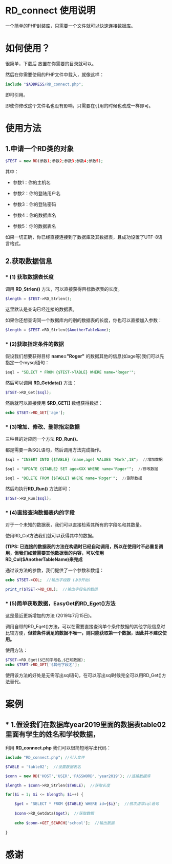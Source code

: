 RD_connect 使用说明
=====
一个简单的PHP封装库，只需要一个文件就可以快速连接数据库。

# 如何使用？
很简单，下载后 放置在你需要的目录就可以。

然后在你需要使用的PHP文件中载入，就像这样：
```PHP
include "$ADDRESS/RD_connect.php"; 
```
即可引用。

即使你修改这个文件名也没有影响，只需要在引用的时候也改成一样即可。

# 使用方法

## 1.申请一个RD类的对象
```PHP
$TEST = new RD(参数1;参数2;参数3;参数4;参数5);
```
其中：

* 参数1：你的主机名

* 参数2：你的登陆用户名

* 参数3：你的登陆密码

* 参数4：你的数据库名

* 参数5：你的数据表名

如果一切正确，你已经直接连接到了数据库及其数据表，且成功设置了UTF-8语言格式。

## 2.获取数据信息

### * (1) 获取数据表长度

调用 **RD_Strlen()** 方法，可以直接获得目标数据表的长度。

```PHP
$length = $TEST->RD_Strlen();
```

这里默认是查询已经连接的数据表。

如果你还想查询同一个数据库内的别的数据表的长度，你也可以直接加入参数：

```PHP
$length = $TEST->RD_Strlen($AnotherTableName);
```

### * (2)获取指定条件的数据

假设我们想要获得目标 **name="Roger"** 的数据其他的信息(如age等)我们可以先指定一个mysql语句：

```SQL
$sql = "SELECT * FROM {$TEST->TABLE} WHERE name='Roger'";
```

然后可以调用 **RD_Getdata()** 方法：

```PHP
$TSET->RD_Get($sql);
```

然后就可以直接使用 **$RD_GET[]** 数组获得数据：

```PHP
echo $TSET->RD_GET['age'];
```

### * (3)增加、修改、删除指定数据

三种目的对应同一个方法 **RD_Run()**。

都是需要一条SQL语句，然后调用方法完成操作。

```SQL
$sql = "INSERT INTO {$TABLE} (name,age) VALUES 'Mark',18";  //增加数据
```

```SQL
$sql = "UPDATE {$TABLE} SET age=XXX WHERE name='Roger'";  //修改数据
```

```SQL
$sql = "DELETE FROM {$TABLE} WHERE name='Roger'";  //删除数据
```

然后均执行**RD_Run()** 方法即可：

```PHP
$TSET->RD_Run($sql);
```

### * (4)直接查询数据表内的字段

对于一个未知的数据表，我们可以直接检索其所有的字段名和其数量。

使用RD_Col方法我们就可以获得其中的数据。

**(TIPS: 已连接的数据表的方法在构造时已经自动调用，所以在使用时不必重复调用，但我们如若需要其他数据表的内容，可以使用RD_Col($AnotherTableName)来完成**

通过该方法的参数，我们提供了一个参数和数组：

```PHP
echo $TSET->COL;  //输出字段数 (从0开始)
```

```PHP
print_r($TSET->RD_COL);  //输出字段名的数组 
```
### * (5)简单获取数据，EasyGet的RD_Eget()方法

这是最近更新增加的方法 (2019年7月15日)。

调用自带的RD_Eget()方法，可以在需要直接查询单个条件数据的其他字段信息时比较方便，**但若条件满足的数据不唯一，则只能获取第一个数据，因此并不建议使用。**

使用方法：

```PHP
$TSET->RD_Eget($已知字段名,$已知数据);  
echo $TSET->RD_GET['$其他字段名'];
```

使用该方法的好处是无需写出sql语句，在可以写出sql时候完全可以用RD_Get()方法替代。

# 案例

## * 1.假设我们在数据库year2019里面的数据表table02里面有学生的姓名和学校数据，

利用 **RD_connect.php** 我们可以很简短地写出代码：

```PHP
include "RD_connect.php"; //引入文件

$TABLE = 'table02';  //设置数据表名

$conn = new RD('HOST','USER','PASSWORD','year2019'); //连接数据库

$length = $conn->RD_Strlen($TABLE);  //获取长度

for($i = 1; $i <= $length; $i++) {

    $get = "SELECT * FROM {$TABLE} WHERE id={$i}";  //依次请求sql语句
    
    $conn->RD_Getdata($get);  //获取数据
    
    echo $conn->GET_SEARCH['school'];  //输出数据
    
}
```

# 感谢
